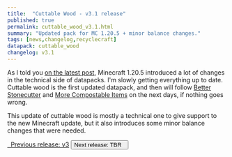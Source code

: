 ```yaml
---
title:  "Cuttable Wood - v3.1 release"
published: true
permalink: cuttable_wood_v3.1.html
summary: "Updated pack for MC 1.20.5 + minor balance changes."
tags: [news,changelog,recyclecraft]
datapack: cuttable_wood
changelog: v3.1
---
```


As I told you [on the latest post](update_MC1.20.5.html), Minecraft 1.20.5 introduced a lot of changes in the technical side of datapacks. I'm slowly getting everything up to date. Cuttable wood is the first updated datapack, and then will follow [Better Stonecutter](better_stonecutter.html) and [More Compostable Items](more_compostable_items.html) on the next days, if nothing goes wrong.

This update of cuttable wood is mostly a technical one to give support to the new Minecraft update, but it also introduces some minor balance changes that were needed.

<div class="btn-group">
    <a href="cuttable_wood_v3.html" role="button" class="btn btn-primary"><i class="fa fa-caret-left"></i>&nbsp; Previous release: v3</a>
    <button role="button" class="btn btn-default disabled">Next release: TBR &nbsp;<i class="fa fa-caret-right"></i> </button>
</div>